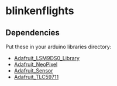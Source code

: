 # blinkenflights

## Dependencies
Put these in your arduino libraries directory:
 * [Adafruit_LSM9DS0_Library](https://github.com/adafruit/Adafruit_LSM9DS0_Library)
 * [Adafruit_NeoPixel](https://github.com/adafruit/Adafruit_NeoPixel)
 * [Adafruit_Sensor](https://github.com/adafruit/Adafruit_Sensor)
 * [Adafruit_TLC59711](https://github.com/adafruit/Adafruit_TLC59711)
